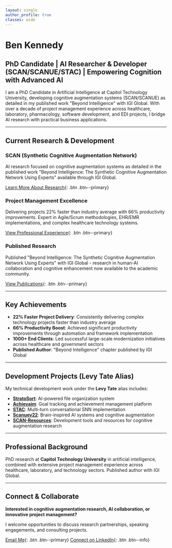 ```yaml
---
layout: single
author_profile: true
classes: wide
---
```


# Ben Kennedy
## PhD Candidate | AI Researcher & Developer (SCAN/SCANUE/STAC) | Empowering Cognition with Advanced AI

I am a PhD Candidate in Artificial Intelligence at Capitol Technology University, developing cognitive augmentation systems (SCAN/SCANUE) as detailed in my published work "Beyond Intelligence" with IGI Global. With over a decade of project management experience across healthcare, laboratory, pharmacology, software development, and EDI projects, I bridge AI research with practical business applications.

---

## Current Research & Development

### SCAN (Synthetic Cognitive Augmentation Network)
AI research focused on cognitive augmentation systems as detailed in the published work "Beyond Intelligence: The Synthetic Cognitive Augmentation Network Using Experts" available through IGI Global.

[Learn More About Research](/research/){: .btn .btn--primary}

### Project Management Excellence
Delivering projects 22% faster than industry average with 66% productivity improvements. Expert in Agile/Scrum methodologies, EHR/EMR implementations, and complex healthcare technology systems.

[View Professional Experience](/cv/){: .btn .btn--primary}

### Published Research
Published "Beyond Intelligence: The Synthetic Cognitive Augmentation Network Using Experts" with IGI Global - research in human-AI collaboration and cognitive enhancement now available to the academic community.

[View Publications](/publications/){: .btn .btn--primary}

---

## Key Achievements

- **22% Faster Project Delivery**: Consistently delivering complex technology projects faster than industry average
- **66% Productivity Boost**: Achieved significant productivity improvements through automation and framework implementation  
- **1000+ End Clients**: Led successful large-scale modernization initiatives across healthcare and government sectors
- **Published Author**: "Beyond Intelligence" chapter published by IGI Global

---

## Development Projects (Levy Tate Alias)

My technical development work under the **Levy Tate** alias includes:

- **[StratoSort](https://github.com/levytate/StratoSort)**: AI-powered file organization system
- **[Achievaim](https://github.com/levytate/Achievaim)**: Goal tracking and achievement management platform
- **[STAC](https://github.com/iLevyTate/stac)**: Multi-turn conversational SNN implementation
- **[Scanuev22](https://github.com/iLevyTate/scanue-v22)**: Brain-inspired AI systems and cognitive augmentation
- **[SCAN-Resources](https://github.com/iLevyTate/SCAN-Resources)**: Development tools and resources for cognitive augmentation research

---

## Professional Background

PhD research at **Capitol Technology University** in artificial intelligence, combined with extensive project management experience across healthcare, laboratory, and technology sectors. Published author with IGI Global.

---

## Connect & Collaborate

**Interested in cognitive augmentation research, AI collaboration, or innovative project management?**

I welcome opportunities to discuss research partnerships, speaking engagements, and consulting projects.

[Email Me](mailto:benjaminjoelkennedy+linkedin@gmail.com){: .btn .btn--primary}
[Connect on LinkedIn](https://www.linkedin.com/in/benjaminjoelkennedy){: .btn .btn--info}